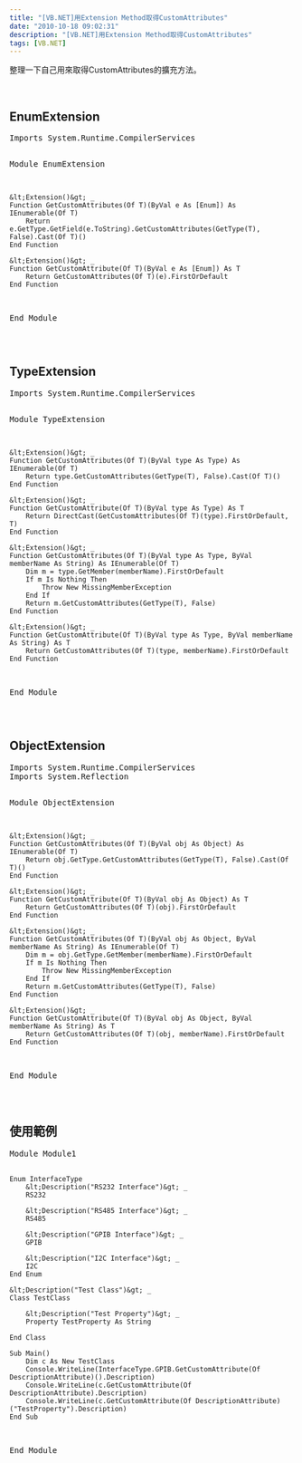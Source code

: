 ```yaml
---
title: "[VB.NET]用Extension Method取得CustomAttributes"
date: "2010-10-18 09:02:31"
description: "[VB.NET]用Extension Method取得CustomAttributes"
tags: [VB.NET]
---
```


<p>整理一下自己用來取得CustomAttributes的擴充方法。</p>  <p> </p>  <h2>EnumExtension</h2>  <div class="wlWriterSmartContent" id="scid:812469c5-0cb0-4c63-8c15-c81123a09de7:d8df6592-0972-4895-abcf-0fbf5882fac0" style="padding-right: 0px; display: inline; padding-left: 0px; float: none; padding-bottom: 0px; margin: 0px; padding-top: 0px"><pre name="code" class="vb">Imports System.Runtime.CompilerServices

Module EnumExtension

    &lt;Extension()&gt; _
    Function GetCustomAttributes(Of T)(ByVal e As [Enum]) As IEnumerable(Of T)
        Return e.GetType.GetField(e.ToString).GetCustomAttributes(GetType(T), False).Cast(Of T)()
    End Function

    &lt;Extension()&gt; _
    Function GetCustomAttribute(Of T)(ByVal e As [Enum]) As T
        Return GetCustomAttributes(Of T)(e).FirstOrDefault
    End Function

End Module</pre></div>

<p> </p>

<h2>TypeExtension</h2>

<div class="wlWriterSmartContent" id="scid:812469c5-0cb0-4c63-8c15-c81123a09de7:0ade4a91-f0e9-44ae-97a4-8a8127d65084" style="padding-right: 0px; display: inline; padding-left: 0px; float: none; padding-bottom: 0px; margin: 0px; padding-top: 0px"><pre name="code" class="vb">Imports System.Runtime.CompilerServices

Module TypeExtension

    &lt;Extension()&gt; _
    Function GetCustomAttributes(Of T)(ByVal type As Type) As IEnumerable(Of T)
        Return type.GetCustomAttributes(GetType(T), False).Cast(Of T)()
    End Function

    &lt;Extension()&gt; _
    Function GetCustomAttribute(Of T)(ByVal type As Type) As T
        Return DirectCast(GetCustomAttributes(Of T)(type).FirstOrDefault, T)
    End Function

    &lt;Extension()&gt; _
    Function GetCustomAttributes(Of T)(ByVal type As Type, ByVal memberName As String) As IEnumerable(Of T)
        Dim m = type.GetMember(memberName).FirstOrDefault
        If m Is Nothing Then
            Throw New MissingMemberException
        End If
        Return m.GetCustomAttributes(GetType(T), False)
    End Function

    &lt;Extension()&gt; _
    Function GetCustomAttribute(Of T)(ByVal type As Type, ByVal memberName As String) As T
        Return GetCustomAttributes(Of T)(type, memberName).FirstOrDefault
    End Function
End Module</pre></div>

<p>  </p>

<h2>ObjectExtension</h2>

<div class="wlWriterSmartContent" id="scid:812469c5-0cb0-4c63-8c15-c81123a09de7:7b57cbdc-1615-4d83-a4fc-6667db3efe1d" style="padding-right: 0px; display: inline; padding-left: 0px; float: none; padding-bottom: 0px; margin: 0px; padding-top: 0px"><pre name="code" class="vb">Imports System.Runtime.CompilerServices
Imports System.Reflection

Module ObjectExtension

    &lt;Extension()&gt; _
    Function GetCustomAttributes(Of T)(ByVal obj As Object) As IEnumerable(Of T)
        Return obj.GetType.GetCustomAttributes(GetType(T), False).Cast(Of T)()
    End Function

    &lt;Extension()&gt; _
    Function GetCustomAttribute(Of T)(ByVal obj As Object) As T
        Return GetCustomAttributes(Of T)(obj).FirstOrDefault
    End Function

    &lt;Extension()&gt; _
    Function GetCustomAttributes(Of T)(ByVal obj As Object, ByVal memberName As String) As IEnumerable(Of T)
        Dim m = obj.GetType.GetMember(memberName).FirstOrDefault
        If m Is Nothing Then
            Throw New MissingMemberException
        End If
        Return m.GetCustomAttributes(GetType(T), False)
    End Function

    &lt;Extension()&gt; _
    Function GetCustomAttribute(Of T)(ByVal obj As Object, ByVal memberName As String) As T
        Return GetCustomAttributes(Of T)(obj, memberName).FirstOrDefault
    End Function
End Module
</pre></div>

<p> </p>

<h2>使用範例</h2>

<div class="wlWriterSmartContent" id="scid:812469c5-0cb0-4c63-8c15-c81123a09de7:6953e5a4-36e0-4c2f-912a-0ead9917ab66" style="padding-right: 0px; display: inline; padding-left: 0px; float: none; padding-bottom: 0px; margin: 0px; padding-top: 0px"><pre name="code" class="vb">Module Module1

    Enum InterfaceType
        &lt;Description("RS232 Interface")&gt; _
        RS232

        &lt;Description("RS485 Interface")&gt; _
        RS485

        &lt;Description("GPIB Interface")&gt; _
        GPIB

        &lt;Description("I2C Interface")&gt; _
        I2C
    End Enum

    &lt;Description("Test Class")&gt; _
    Class TestClass

        &lt;Description("Test Property")&gt; _
        Property TestProperty As String

    End Class

    Sub Main()
        Dim c As New TestClass
        Console.WriteLine(InterfaceType.GPIB.GetCustomAttribute(Of DescriptionAttribute)().Description)
        Console.WriteLine(c.GetCustomAttribute(Of DescriptionAttribute).Description)
        Console.WriteLine(c.GetCustomAttribute(Of DescriptionAttribute)("TestProperty").Description)
    End Sub

End Module</pre></div>

